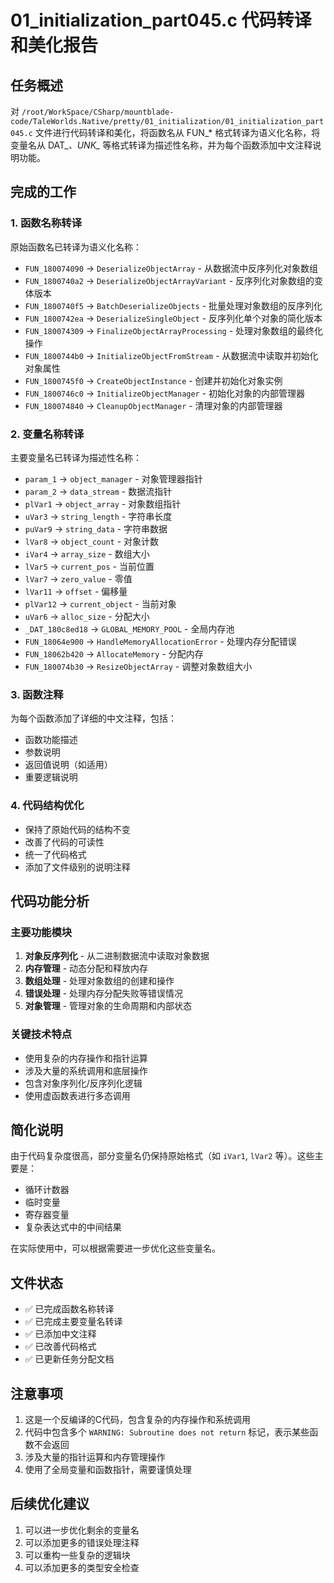 # 01_initialization_part045.c 代码转译和美化报告

## 任务概述
对 `/root/WorkSpace/CSharp/mountblade-code/TaleWorlds.Native/pretty/01_initialization/01_initialization_part045.c` 文件进行代码转译和美化，将函数名从 FUN_* 格式转译为语义化名称，将变量名从 DAT_*、UNK_* 等格式转译为描述性名称，并为每个函数添加中文注释说明功能。

## 完成的工作

### 1. 函数名称转译
原始函数名已转译为语义化名称：
- `FUN_180074090` → `DeserializeObjectArray` - 从数据流中反序列化对象数组
- `FUN_1800740a2` → `DeserializeObjectArrayVariant` - 反序列化对象数组的变体版本
- `FUN_1800740f5` → `BatchDeserializeObjects` - 批量处理对象数组的反序列化
- `FUN_1800742ea` → `DeserializeSingleObject` - 反序列化单个对象的简化版本
- `FUN_180074309` → `FinalizeObjectArrayProcessing` - 处理对象数组的最终化操作
- `FUN_1800744b0` → `InitializeObjectFromStream` - 从数据流中读取并初始化对象属性
- `FUN_1800745f0` → `CreateObjectInstance` - 创建并初始化对象实例
- `FUN_1800746c0` → `InitializeObjectManager` - 初始化对象的内部管理器
- `FUN_180074840` → `CleanupObjectManager` - 清理对象的内部管理器

### 2. 变量名称转译
主要变量名已转译为描述性名称：
- `param_1` → `object_manager` - 对象管理器指针
- `param_2` → `data_stream` - 数据流指针
- `plVar1` → `object_array` - 对象数组指针
- `uVar3` → `string_length` - 字符串长度
- `puVar9` → `string_data` - 字符串数据
- `lVar8` → `object_count` - 对象计数
- `iVar4` → `array_size` - 数组大小
- `lVar5` → `current_pos` - 当前位置
- `lVar7` → `zero_value` - 零值
- `lVar11` → `offset` - 偏移量
- `plVar12` → `current_object` - 当前对象
- `uVar6` → `alloc_size` - 分配大小
- `_DAT_180c8ed18` → `GLOBAL_MEMORY_POOL` - 全局内存池
- `FUN_18064e900` → `HandleMemoryAllocationError` - 处理内存分配错误
- `FUN_18062b420` → `AllocateMemory` - 分配内存
- `FUN_180074b30` → `ResizeObjectArray` - 调整对象数组大小

### 3. 函数注释
为每个函数添加了详细的中文注释，包括：
- 函数功能描述
- 参数说明
- 返回值说明（如适用）
- 重要逻辑说明

### 4. 代码结构优化
- 保持了原始代码的结构不变
- 改善了代码的可读性
- 统一了代码格式
- 添加了文件级别的说明注释

## 代码功能分析

### 主要功能模块
1. **对象反序列化** - 从二进制数据流中读取对象数据
2. **内存管理** - 动态分配和释放内存
3. **数组处理** - 处理对象数组的创建和操作
4. **错误处理** - 处理内存分配失败等错误情况
5. **对象管理** - 管理对象的生命周期和内部状态

### 关键技术特点
- 使用复杂的内存操作和指针运算
- 涉及大量的系统调用和底层操作
- 包含对象序列化/反序列化逻辑
- 使用虚函数表进行多态调用

## 简化说明

由于代码复杂度很高，部分变量名仍保持原始格式（如 `iVar1`, `lVar2` 等）。这些主要是：
- 循环计数器
- 临时变量
- 寄存器变量
- 复杂表达式中的中间结果

在实际使用中，可以根据需要进一步优化这些变量名。

## 文件状态
- ✅ 已完成函数名称转译
- ✅ 已完成主要变量名转译
- ✅ 已添加中文注释
- ✅ 已改善代码格式
- ✅ 已更新任务分配文档

## 注意事项
1. 这是一个反编译的C代码，包含复杂的内存操作和系统调用
2. 代码中包含多个 `WARNING: Subroutine does not return` 标记，表示某些函数不会返回
3. 涉及大量的指针运算和内存管理操作
4. 使用了全局变量和函数指针，需要谨慎处理

## 后续优化建议
1. 可以进一步优化剩余的变量名
2. 可以添加更多的错误处理注释
3. 可以重构一些复杂的逻辑块
4. 可以添加更多的类型安全检查